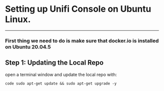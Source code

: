 # **Setting up Unifi Console on Ubuntu Linux.**

---

### First thing we need to do is make sure that docker.io is installed on Ubuntu 20.04.5

## **Step 1: Updating the Local Repo**

open a terminal window and update the local repo with:

`code sudo apt-get update && sudo apt-get upgrade -y`